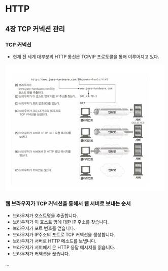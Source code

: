 # HTTP

## 4장 TCP 커넥션 관리

### TCP 커넥션

- 현재 전 세계 대부분의 HTTP 통신은 TCP/IP 프로토콜을 통해 이루어지고 있다.

<img src="./img/TCP커넥션.PNG" width="500" height="400" />

### 웹 브라우저가 TCP 커넥션을 통해서 웹 서버로 보내는 순서

- 브라우저가 호스트명을 추출합니다.
- 브라우저가 이 호스트 명에 대한 IP 주소를 찾습니다.
- 브라우저가 포트 번호를 얻습니다.
- 브라우저가 IP주소의 포트로 TCP 커넥션을 생성합니다.
- 브라우저가 서버로 HTTP 메소드를 보냅니다.
- 브라우저가 서버에서 온 HTTP 응답 메시지를 읽습니다.
- 브라우저가 커넥션을 끊습니다.

...
